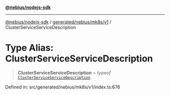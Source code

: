 [**@nebius/nodejs-sdk**](../../../../../README.md)

---

[@nebius/nodejs-sdk](../../../../../README.md) / [generated/nebius/mk8s/v1](../README.md) / ClusterServiceServiceDescription

# Type Alias: ClusterServiceServiceDescription

> **ClusterServiceServiceDescription** = _typeof_ [`ClusterServiceServiceDescription`](../variables/ClusterServiceServiceDescription.md)

Defined in: src/generated/nebius/mk8s/v1/index.ts:676
